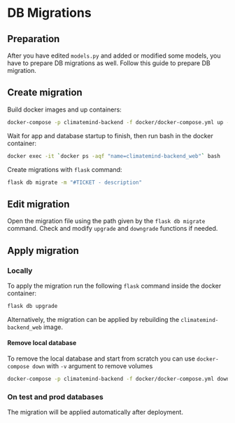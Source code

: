 # DB Migrations

## Preparation

After you have edited `models.py` and added or modified some models, you have to prepare DB migrations as well. Follow this guide to prepare DB migration.

## Create migration

Build docker images and up containers:

```bash
docker-compose -p climatemind-backend -f docker/docker-compose.yml up --build -d
```

Wait for app and database startup to finish, then run bash in the docker container:

```bash
docker exec -it `docker ps -aqf "name=climatemind-backend_web"` bash
```

Create migrations with `flask` command:

```bash
flask db migrate -m "#TICKET - description" 
```

## Edit migration

Open the migration file using the path given by the `flask db migrate` command. Check and modify `upgrade` and `downgrade` functions if needed.

## Apply migration

### Locally

To apply the migration run the following `flask` command inside the docker container:

```bash
flask db upgrade
```

Alternatively, the migration can be applied by rebuilding the `climatemind-backend_web` image.

#### Remove local database

To remove the local database and start from scratch you can use `docker-compose down` with `-v` argument to remove volumes

```bash
docker-compose -p climatemind-backend -f docker/docker-compose.yml down -v
```

### On test and prod databases

The migration will be applied automatically after deployment.
